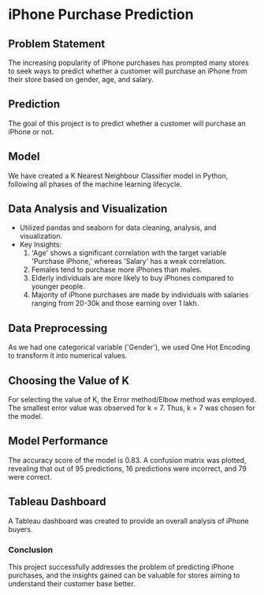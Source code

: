 # iPhone Purchase Prediction

## Problem Statement
The increasing popularity of iPhone purchases has prompted many stores to seek ways to predict whether a customer will purchase an iPhone from their store based on gender, age, and salary.

## Prediction
The goal of this project is to predict whether a customer will purchase an iPhone or not.

## Model
We have created a K Nearest Neighbour Classifier model in Python, following all phases of the machine learning lifecycle.

## Data Analysis and Visualization
- Utilized pandas and seaborn for data cleaning, analysis, and visualization.
- Key Insights:
  1. 'Age' shows a significant correlation with the target variable 'Purchase iPhone,' whereas 'Salary' has a weak correlation.
  2. Females tend to purchase more iPhones than males.
  3. Elderly individuals are more likely to buy iPhones compared to younger people.
  4. Majority of iPhone purchases are made by individuals with salaries ranging from 20-30k and those earning over 1 lakh.

## Data Preprocessing
As we had one categorical variable ('Gender'), we used One Hot Encoding to transform it into numerical values.

## Choosing the Value of K
For selecting the value of K, the Error method/Elbow method was employed. The smallest error value was observed for k = 7. Thus, k = 7 was chosen for the model.

## Model Performance
The accuracy score of the model is 0.83. A confusion matrix was plotted, revealing that out of 95 predictions, 16 predictions were incorrect, and 79 were correct.

## Tableau Dashboard
A Tableau dashboard was created to provide an overall analysis of iPhone buyers.

### Conclusion
This project successfully addresses the problem of predicting iPhone purchases, and the insights gained can be valuable for stores aiming to understand their customer base better.
